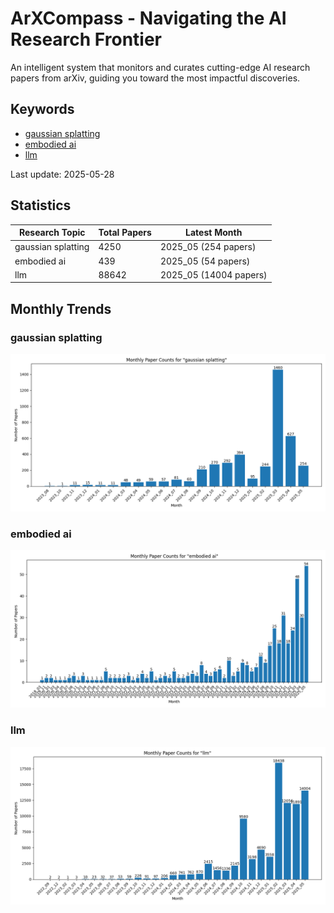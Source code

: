 # ArXCompass - Navigating the AI Research Frontier
An intelligent system that monitors and curates cutting-edge AI research papers from arXiv, guiding you toward the most impactful discoveries.

## Keywords

- [gaussian splatting](gaussian_splatting/)
- [embodied ai](embodied_ai/)
- [llm](llm/)

Last update: 2025-05-28

## Statistics

| Research Topic | Total Papers | Latest Month |
| --- | --- | --- |
| gaussian splatting | 4250 | 2025_05 (254 papers) |
| embodied ai | 439 | 2025_05 (54 papers) |
| llm | 88642 | 2025_05 (14004 papers) |

## Monthly Trends

### gaussian splatting

![Monthly Paper Counts for gaussian splatting](gaussian_splatting/monthly_stats.png)

### embodied ai

![Monthly Paper Counts for embodied ai](embodied_ai/monthly_stats.png)

### llm

![Monthly Paper Counts for llm](llm/monthly_stats.png)


